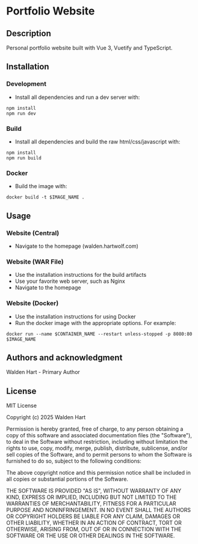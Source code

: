 # Portfolio Website

## Description
Personal portfolio website built with Vue 3, Vuetify and TypeScript.

## Installation
### Development
* Install all dependencies and run a dev server with:
```console
npm install
npm run dev
```
### Build
* Install all dependencies and build the raw html/css/javascript with:
```console
npm install
npm run build
```
### Docker
* Build the image with:
```console
docker build -t $IMAGE_NAME .
```
## Usage
### Website (Central)
* Navigate to the homepage (walden.hartwolf.com)

### Website (WAR File)
* Use the installation instructions for the build artifacts
* Use your favorite web server, such as Nginx
* Navigate to the homepage

### Website (Docker)
* Use the installation instructions for using Docker
* Run the docker image with the appropriate options. For example:
```console
docker run --name $CONTAINER_NAME --restart unless-stopped -p 8080:80 $IMAGE_NAME
```

## Authors and acknowledgment
Walden Hart - Primary Author

## License
MIT License

Copyright (c) 2025 Walden Hart

Permission is hereby granted, free of charge, to any person obtaining a copy
of this software and associated documentation files (the "Software"), to deal
in the Software without restriction, including without limitation the rights
to use, copy, modify, merge, publish, distribute, sublicense, and/or sell
copies of the Software, and to permit persons to whom the Software is
furnished to do so, subject to the following conditions:

The above copyright notice and this permission notice shall be included in all
copies or substantial portions of the Software.

THE SOFTWARE IS PROVIDED "AS IS", WITHOUT WARRANTY OF ANY KIND, EXPRESS OR
IMPLIED, INCLUDING BUT NOT LIMITED TO THE WARRANTIES OF MERCHANTABILITY,
FITNESS FOR A PARTICULAR PURPOSE AND NONINFRINGEMENT. IN NO EVENT SHALL THE
AUTHORS OR COPYRIGHT HOLDERS BE LIABLE FOR ANY CLAIM, DAMAGES OR OTHER
LIABILITY, WHETHER IN AN ACTION OF CONTRACT, TORT OR OTHERWISE, ARISING FROM,
OUT OF OR IN CONNECTION WITH THE SOFTWARE OR THE USE OR OTHER DEALINGS IN THE
SOFTWARE.
